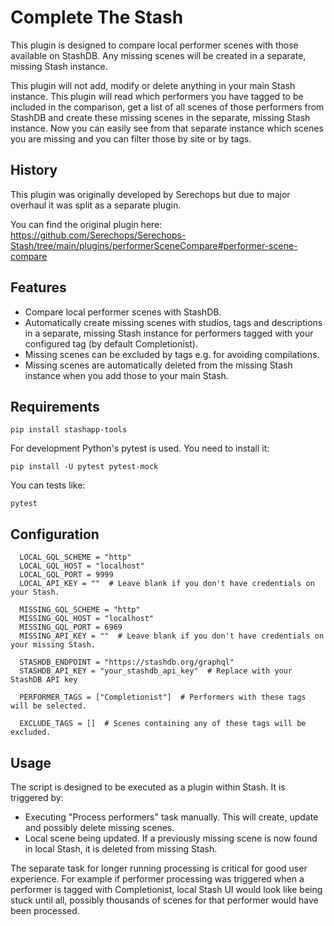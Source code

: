 # Complete The Stash

This plugin is designed to compare local performer scenes with those available on StashDB. Any missing scenes will be created in a separate, missing Stash instance.

This plugin will not add, modify or delete anything in your main Stash instance. This plugin will read which performers you have tagged to be included in the comparison, get a list of all scenes of those performers from StashDB and create these missing scenes in the separate, missing Stash instance. Now you can easily see from that separate instance which scenes you are missing and you can filter those by site or by tags.

## History

This plugin was originally developed by Serechops but due to major overhaul it was split as a separate plugin.

You can find the original plugin here: https://github.com/Serechops/Serechops-Stash/tree/main/plugins/performerSceneCompare#performer-scene-compare

## Features

- Compare local performer scenes with StashDB.
- Automatically create missing scenes with studios, tags and descriptions in a separate, missing Stash instance for performers tagged with your configured tag (by default Completionist).
- Missing scenes can be excluded by tags e.g. for avoiding compilations.
- Missing scenes are automatically deleted from the missing Stash instance when you add those to your main Stash.

## Requirements

`pip install stashapp-tools`

For development Python's pytest is used. You need to install it:

```
pip install -U pytest pytest-mock
```

You can tests like:

```
pytest
```

## Configuration

```
  LOCAL_GQL_SCHEME = "http"
  LOCAL_GQL_HOST = "localhost"
  LOCAL_GQL_PORT = 9999
  LOCAL_API_KEY = ""  # Leave blank if you don't have credentials on your Stash.

  MISSING_GQL_SCHEME = "http"
  MISSING_GQL_HOST = "localhost"
  MISSING_GQL_PORT = 6969
  MISSING_API_KEY = ""  # Leave blank if you don't have credentials on your missing Stash.

  STASHDB_ENDPOINT = "https://stashdb.org/graphql"
  STASHDB_API_KEY = "your_stashdb_api_key"  # Replace with your StashDB API key

  PERFORMER_TAGS = ["Completionist"]  # Performers with these tags will be selected.

  EXCLUDE_TAGS = []  # Scenes containing any of these tags will be excluded.
```

## Usage

The script is designed to be executed as a plugin within Stash. It is triggered by:

- Executing "Process performers" task manually. This will create, update and possibly delete missing scenes.
- Local scene being updated. If a previously missing scene is now found in local Stash, it is deleted from missing Stash.

The separate task for longer running processing is critical for good user experience. For example if performer processing was triggered when a performer is tagged with Completionist, local Stash UI would look like being stuck until all, possibly thousands of scenes for that performer would have been processed.
